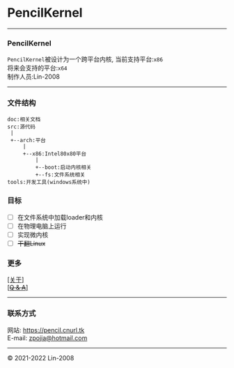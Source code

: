 PencilKernel
=
***
### PencilKernel
`PencilKernel`被设计为一个跨平台内核,
当前支持平台:`x86` <br/>
将来会支持的平台:`x64` <br/>
制作人员:Lin-2008<br/>
***
### 文件结构
```
doc:相关文档
src:源代码
 |
 +--arch:平台
     |
     +--x86:Intel80x80平台
         |
         +--boot:启动内核相关
         +--fs:文件系统相关
tools:开发工具(windows系统中)

```
### 目标
- [ ] 在文件系统中加载loader和内核
- [ ] 在物理电脑上运行
- [ ] 实现微内核
- [ ] ~~干翻Linux~~
### 更多
[[关于]](doc/about/dir.md)<br/>
[[~~Q & A~~]](doc/Q&A.md)<br/>
***
### 联系方式
网站: https://pencil.cnurl.tk<br/>
E-mail: zpojia@hotmail.com
***
&copy; 2021-2022 Lin-2008
